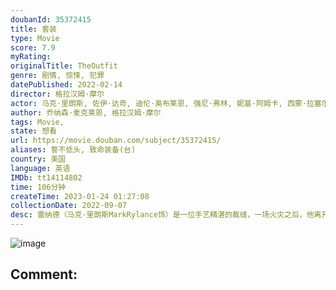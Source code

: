 ```yaml
---
doubanId: 35372415
title: 套装
type: Movie
score: 7.9
myRating: 
originalTitle: TheOutfit
genre: 剧情, 惊悚, 犯罪
datePublished: 2022-02-14
director: 格拉汉姆·摩尔
actor: 马克·里朗斯, 佐伊·达奇, 迪伦·奥布莱恩, 强尼·弗林, 妮基·阿姆卡, 西蒙·拉塞尔·比尔, 乔纳森·麦克莱恩, 阿伦·梅迪扎德
author: 乔纳森·麦克莱恩, 格拉汉姆·摩尔
tags: Movie, 
state: 想看
url: https://movie.douban.com/subject/35372415/
aliases: 誓不低头, 致命装备(台)
country: 美国
language: 英语
IMDb: tt14114802
time: 106分钟
createTime: 2023-01-24 01:27:08
collectionDate: 2022-09-07
desc: 雷纳德（马克·里朗斯MarkRylance饰）是一位手艺精湛的裁缝，一场火灾之后，他离开了伦敦，来到芝加哥，在这里经营着一间属于自己的裁缝店。店里的员工除了雷纳德自己外，还有一个名叫梅布尔（佐伊...
---
```


![image](p2868098898.jpg)

Comment: 
---

